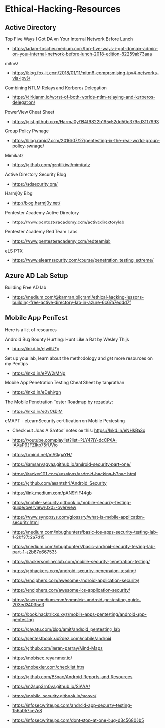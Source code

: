 # Ethical-Hacking-Resources


   ## Active Directory

Top Five Ways I Got DA on Your Internal Network Before Lunch 
- https://adam-toscher.medium.com/top-five-ways-i-got-domain-admin-on-your-internal-network-before-lunch-2018-edition-82259ab73aaa

mitm6 
- https://blog.fox-it.com/2018/01/11/mitm6-compromising-ipv4-networks-via-ipv6/

Combining NTLM Relays and Kerberos Delegation 
- https://dirkjanm.io/worst-of-both-worlds-ntlm-relaying-and-kerberos-delegation/

PowerView Cheat Sheet 
- https://gist.github.com/HarmJ0y/184f9822b195c52dd50c379ed3117993

Group Policy Pwnage 
- https://blog.rapid7.com/2016/07/27/pentesting-in-the-real-world-group-policy-pwnage/

Mimikatz 
- https://github.com/gentilkiwi/mimikatz

Active Directory Security Blog 
- https://adsecurity.org/

Harmj0y Blog 
- http://blog.harmj0y.net/

Pentester Academy Active Directory 
- https://www.pentesteracademy.com/activedirectorylab

Pentester Academy Red Team Labs 
- https://www.pentesteracademy.com/redteamlab

eLS PTX 
- https://www.elearnsecurity.com/course/penetration_testing_extreme/

## Azure AD Lab Setup
Building Free AD lab 
- https://medium.com/@kamran.bilgrami/ethical-hacking-lessons-building-free-active-directory-lab-in-azure-6c67a7eddd7f

## Mobile App PenTest 

Here is a list of resources

Android Bug Bounty Hunting: Hunt Like a Rat by Wesley Thijs
- https://lnkd.in/ejwiiUZg 

Set up your lab, learn about the methodology and get more resources on my Pentips
- https://lnkd.in/ePW2rMNp 

Mobile App Penetration Testing Cheat Sheet by tanprathan
- https://lnkd.in/eDehivgn 

The Mobile Penetration Tester Roadmap by rezaduty:
- https://lnkd.in/e6vCkBiM 

eMAPT - eLearnSecurity certification on Mobile Pentesting 
- Check out Joas A Santos’ notes on this: https://lnkd.in/eNHkBa3x

- https://youtube.com/playlist?list=PLY47jY-dcCPXA-IAXaP92FZIkp75fUVfo

- https://xmind.net/m/GkgaYH/

- https://iamsarvagyaa.github.io/android-security-part-one/

- https://hacker101.com/sessions/android-hacking-b3nac.html

- https://github.com/anantshri/Android_Security

- https://link.medium.com/pAN9YIF44gb

- https://mobile-security.gitbook.io/mobile-security-testing-guide/overview/0x03-overview

- https://www.synopsys.com/glossary/what-is-mobile-application-security.html

- https://medium.com/inbughunters/basic-ios-apps-security-testing-lab-1-2bf37c2a7d15

- https://medium.com/inbughunters/basic-android-security-testing-lab-part-1-a2b87e667533

- https://hackersonlineclub.com/mobile-security-penetration-testing/

- https://gbhackers.com/android-security-penetration-testing/

- https://enciphers.com/awesome-android-application-security/

- https://enciphers.com/awesome-ios-application-security/

- https://oscp.medium.com/complete-android-pentesting-guide-203ed34035e3

- https://book.hacktricks.xyz/mobile-apps-pentesting/android-app-pentesting

- https://payatu.com/blog/amit/android_pentesting_lab

- https://pentestbook.six2dez.com/mobile/android

- https://github.com/imran-parray/Mind-Maps

- https://mobisec.reyammer.io/

- https://mobexler.com/checklist.htm

- https://github.com/B3nac/Android-Reports-and-Resources

- https://m2sup3rn0va.github.io/SiAAA/

- https://mobile-security.gitbook.io/masvs/

- https://infosecwriteups.com/android-app-security-testing-156a052ce7e8

- https://infosecwriteups.com/dont-stop-at-one-bug-d3c56806b5
